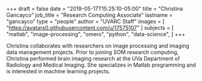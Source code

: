 +++
draft = false
date = "2019-05-17T15:25:10-05:00"
title = "Christina Gancayco"
job_title = "Research Computing Associate"
lastname = "gancayco"
type = "people"
author = "UVARC Staff"
images = [
  "https://avatars0.githubusercontent.com/u/17575107"
]
subjects = [
  "matlab",
  "image-processing",
  "omero",
  "python",
  "data-science",
]
+++

Christina collaborates with researchers on image processing and imaging data management projects. Prior to joining SOM research computing, Christina performed brain imaging research at the UVa Department of Radiology and Medical Imaging. She specializes in Matlab programming and is interested in machine learning projects.
